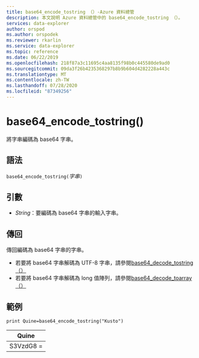 ```yaml
---
title: base64_encode_tostring （）-Azure 資料總管
description: 本文說明 Azure 資料總管中的 base64_encode_tostring （）。
services: data-explorer
author: orspod
ms.author: orspodek
ms.reviewer: rkarlin
ms.service: data-explorer
ms.topic: reference
ms.date: 06/22/2019
ms.openlocfilehash: 218f87a3c11695c4aa8135f98b0c445580de9ad0
ms.sourcegitcommit: 09da3f26b4235368297b8b9b604d4282228a443c
ms.translationtype: MT
ms.contentlocale: zh-TW
ms.lasthandoff: 07/28/2020
ms.locfileid: "87349256"
---
```

# <a name="base64_encode_tostring"></a>base64_encode_tostring()

將字串編碼為 base64 字串。

## <a name="syntax"></a>語法

`base64_encode_tostring(`*字串*`)`

## <a name="arguments"></a>引數

* *String*：要編碼為 base64 字串的輸入字串。

## <a name="returns"></a>傳回

傳回編碼為 base64 字串的字串。

* 若要將 base64 字串解碼為 UTF-8 字串，請參閱[base64_decode_tostring （）](base64_decode_tostringfunction.md)
* 若要將 base64 字串解碼為 long 值陣列，請參閱[base64_decode_toarray （）](base64_decode_toarrayfunction.md)


## <a name="example"></a>範例

<!-- csl: https://help.kusto.windows.net:443/Samples -->
```kusto
print Quine=base64_encode_tostring("Kusto")
```

|Quine   |
|--------|
|S3VzdG8 =|

